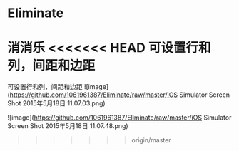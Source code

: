 # Eliminate
消消乐
<<<<<<< HEAD
可设置行和列，间距和边距
=======
可设置行和列，间距和边距
![image](https://github.com/1061961387/Eliminate/raw/master/iOS Simulator Screen Shot 2015年5月18日 11.07.03.png)


![image](https://github.com/1061961387/Eliminate/raw/master/iOS Simulator Screen Shot 2015年5月18日 11.07.48.png)
>>>>>>> origin/master
